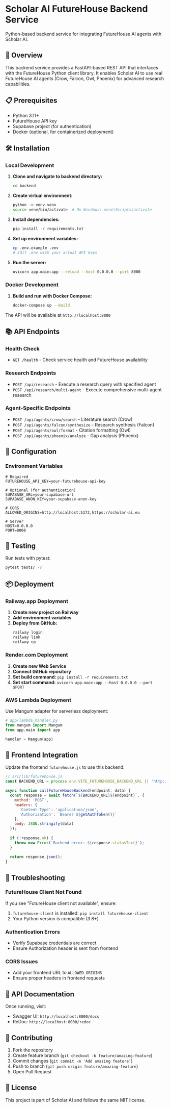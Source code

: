 # Scholar AI FutureHouse Backend Service

Python-based backend service for integrating FutureHouse AI agents with Scholar AI.

## 🚀 Overview

This backend service provides a FastAPI-based REST API that interfaces with the FutureHouse Python client library. It enables Scholar AI to use real FutureHouse AI agents (Crow, Falcon, Owl, Phoenix) for advanced research capabilities.

## 📋 Prerequisites

- Python 3.11+
- FutureHouse API key
- Supabase project (for authentication)
- Docker (optional, for containerized deployment)

## 🛠️ Installation

### Local Development

1. **Clone and navigate to backend directory:**
   ```bash
   cd backend
   ```

2. **Create virtual environment:**
   ```bash
   python -m venv venv
   source venv/bin/activate  # On Windows: venv\Scripts\activate
   ```

3. **Install dependencies:**
   ```bash
   pip install -r requirements.txt
   ```

4. **Set up environment variables:**
   ```bash
   cp .env.example .env
   # Edit .env with your actual API keys
   ```

5. **Run the server:**
   ```bash
   uvicorn app.main:app --reload --host 0.0.0.0 --port 8000
   ```

### Docker Development

1. **Build and run with Docker Compose:**
   ```bash
   docker-compose up --build
   ```

The API will be available at `http://localhost:8000`

## 📚 API Endpoints

### Health Check
- `GET /health` - Check service health and FutureHouse availability

### Research Endpoints
- `POST /api/research` - Execute a research query with specified agent
- `POST /api/research/multi-agent` - Execute comprehensive multi-agent research

### Agent-Specific Endpoints
- `POST /api/agents/crow/search` - Literature search (Crow)
- `POST /api/agents/falcon/synthesize` - Research synthesis (Falcon)
- `POST /api/agents/owl/format` - Citation formatting (Owl)
- `POST /api/agents/phoenix/analyze` - Gap analysis (Phoenix)

## 🔧 Configuration

### Environment Variables

```env
# Required
FUTUREHOUSE_API_KEY=your-futurehouse-api-key

# Optional (for authentication)
SUPABASE_URL=your-supabase-url
SUPABASE_ANON_KEY=your-supabase-anon-key

# CORS
ALLOWED_ORIGINS=http://localhost:5173,https://scholar-ai.eu

# Server
HOST=0.0.0.0
PORT=8000
```

## 🧪 Testing

Run tests with pytest:
```bash
pytest tests/ -v
```

## 📦 Deployment

### Railway.app Deployment

1. **Create new project on Railway**
2. **Add environment variables**
3. **Deploy from GitHub:**
   ```bash
   railway login
   railway link
   railway up
   ```

### Render.com Deployment

1. **Create new Web Service**
2. **Connect GitHub repository**
3. **Set build command:** `pip install -r requirements.txt`
4. **Set start command:** `uvicorn app.main:app --host 0.0.0.0 --port $PORT`

### AWS Lambda Deployment

Use Mangum adapter for serverless deployment:
```python
# app/lambda_handler.py
from mangum import Mangum
from app.main import app

handler = Mangum(app)
```

## 🔌 Frontend Integration

Update the frontend `futurehouse.js` to use this backend:

```javascript
// src/lib/futurehouse.js
const BACKEND_URL = process.env.VITE_FUTUREHOUSE_BACKEND_URL || 'http://localhost:8000';

async function callFutureHouseBackend(endpoint, data) {
  const response = await fetch(`${BACKEND_URL}${endpoint}`, {
    method: 'POST',
    headers: {
      'Content-Type': 'application/json',
      'Authorization': `Bearer ${getAuthToken()}`
    },
    body: JSON.stringify(data)
  });
  
  if (!response.ok) {
    throw new Error(`Backend error: ${response.statusText}`);
  }
  
  return response.json();
}
```

## 🐛 Troubleshooting

### FutureHouse Client Not Found
If you see "FutureHouse client not available", ensure:
1. `futurehouse-client` is installed: `pip install futurehouse-client`
2. Your Python version is compatible (3.8+)

### Authentication Errors
- Verify Supabase credentials are correct
- Ensure Authorization header is sent from frontend

### CORS Issues
- Add your frontend URL to `ALLOWED_ORIGINS`
- Ensure proper headers in frontend requests

## 📝 API Documentation

Once running, visit:
- Swagger UI: `http://localhost:8000/docs`
- ReDoc: `http://localhost:8000/redoc`

## 🤝 Contributing

1. Fork the repository
2. Create feature branch (`git checkout -b feature/amazing-feature`)
3. Commit changes (`git commit -m 'Add amazing feature'`)
4. Push to branch (`git push origin feature/amazing-feature`)
5. Open Pull Request

## 📄 License

This project is part of Scholar AI and follows the same MIT license.